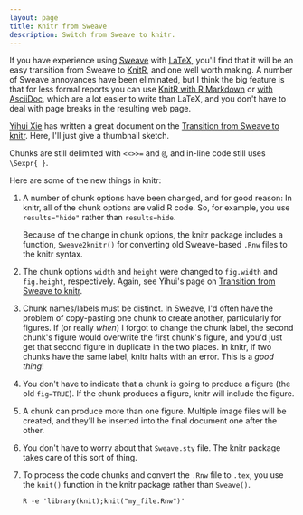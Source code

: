 ```yaml
---
layout: page
title: Knitr from Sweave
description: Switch from Sweave to knitr.
---
```


If you have experience using [Sweave](http://leisch.userweb.mwn.de/Sweave/) with
[LaTeX](http://www.latex-project.org), you'll find that it will be an
easy transition from Sweave to [KnitR](http://yihui.name/knitr/), and
one well worth making. A number of Sweave annoyances have been
eliminated, but I think the big feature is that for less formal
reports you can use [KnitR with R Markdown](Rmarkdown.html) or
[with AsciiDoc](asciidoc.html), which are a lot easier to write than
LaTeX, and you don't have to deal with page breaks in the resulting
web page.

[Yihui Xie](http://yihui.name/) has written a great document on the
[Transition from Sweave to knitr](http://yihui.name/knitr/demo/sweave/). Here,
I'll just give a thumbnail sketch.

Chunks are still delimited with `<<>>=` and `@`, and in-line code
still uses `\Sexpr{ }`.

Here are some of the new things in knitr:

1. A number of chunk options have been changed, and for good reason:
   In knitr, all of the chunk options are valid R code. So, for example,
   you use `results="hide"` rather than `results=hide`.

   Because of the change in chunk options, the knitr package includes a
   function, `Sweave2knitr()` for converting old Sweave-based `.Rnw`
   files to the knitr syntax.

2. The chunk options `width` and `height` were changed to `fig.width`
   and `fig.height`, respectively. Again, see Yihui's page on
   [Transition from Sweave to knitr](http://yihui.name/knitr/demo/sweave/).

3. Chunk names/labels must be distinct. In Sweave, I'd often have the
   problem of copy-pasting one chunk to create another, particularly for
   figures. If (or really _when_) I forgot to change the chunk label, the
   second chunk's figure would overwrite the first chunk's figure, and
   you'd just get that second figure in duplicate in the two places. In
   knitr, if two chunks have the same label, knitr halts with an error.
   This is a _good thing_!

4. You don't have to indicate that a chunk is going to produce a
   figure (the old `fig=TRUE`). If the chunk produces a figure, knitr
   will include the figure.

5. A chunk can produce more than one figure. Multiple image files will
   be created, and they'll be inserted into the final document one after
   the other.

6. You don't have to worry about that `Sweave.sty` file. The knitr
   package takes care of this sort of thing.

7. To process the code chunks and convert the `.Rnw` file to `.tex`,
   you use the `knit()` function in the knitr package rather than
   `Sweave()`.

       R -e 'library(knit);knit("my_file.Rnw")'
